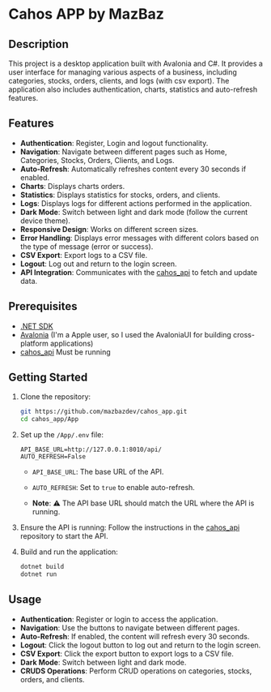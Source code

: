 # Cahos APP by MazBaz

## Description

This project is a desktop application built with Avalonia and C#. It provides a user interface for managing various aspects of a business, including categories, stocks, orders, clients, and logs (with csv export). The application also includes authentication, charts, statistics and auto-refresh features.

## Features

- **Authentication**: Register, Login and logout functionality.
- **Navigation**: Navigate between different pages such as Home, Categories, Stocks, Orders, Clients, and Logs.
- **Auto-Refresh**: Automatically refreshes content every 30 seconds if enabled.
- **Charts**: Displays charts orders.
- **Statistics**: Displays statistics for stocks, orders, and clients.
- **Logs**: Displays logs for different actions performed in the application.
- **Dark Mode**: Switch between light and dark mode (follow the current device theme).
- **Responsive Design**: Works on different screen sizes.
- **Error Handling**: Displays error messages with different colors based on the type of message (error or success).
- **CSV Export**: Export logs to a CSV file.
- **Logout**: Log out and return to the login screen.
- **API Integration**: Communicates with the [cahos_api](https://github.com/mazbazdev/cahos_api) to fetch and update data.

## Prerequisites

- [.NET SDK](https://dotnet.microsoft.com/download)
- [Avalonia](https://docs.avaloniaui.net/docs/get-started/install) (I'm a Apple user, so I used the AvaloniaUI for building cross-platform applications)
- [cahos_api](https://github.com/mazbazdev/cahos_api)  Must be running

## Getting Started

1. Clone the repository:
    ```sh
    git https://github.com/mazbazdev/cahos_app.git
    cd cahos_app/App
    ```

2. Set up the `/App/.env` file:
    ```dotenv
    API_BASE_URL=http://127.0.0.1:8010/api/
    AUTO_REFRESH=False
    ```
    - `API_BASE_URL`: The base URL of the API.
    - `AUTO_REFRESH`: Set to `true` to enable auto-refresh.

    - **Note**: ⚠️ The API base URL should match the URL where the API is running.


3. Ensure the API is running:
    Follow the instructions in the [cahos_api](https://github.com/mazbazdev/cahos_api) repository to start the API.


4. Build and run the application:
    ```sh
    dotnet build
    dotnet run
    ```

## Usage
- **Authentication**: Register or login to access the application.
- **Navigation**: Use the buttons to navigate between different pages.
- **Auto-Refresh**: If enabled, the content will refresh every 30 seconds.
- **Logout**: Click the logout button to log out and return to the login screen.
- **CSV Export**: Click the export button to export logs to a CSV file.
- **Dark Mode**: Switch between light and dark mode.
- **CRUDS Operations**: Perform CRUD operations on categories, stocks, orders, and clients.
